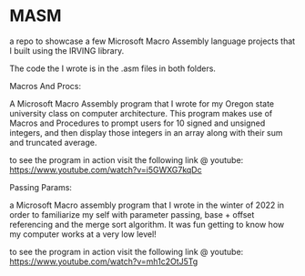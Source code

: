 # MASM
a repo to showcase a few Microsoft Macro Assembly language projects that I built using the IRVING library.

The code the I wrote is in the .asm files in both folders.

Macros And Procs:

A Microsoft Macro Assembly program that I wrote for my Oregon state university class on computer architecture. This program makes use of Macros and Procedures to prompt users for 10 signed and unsigned integers, and then display those integers in an array along with their sum and truncated average.

to see the program in action visit the following link @ youtube: https://www.youtube.com/watch?v=i5GWXG7kqDc

Passing Params:

a Microsoft Macro assembly program that I wrote in the winter of 2022 in order to familiarize my self with parameter passing, base + offset referencing and the merge sort algorithm. It was fun getting to know how my computer works at a very low level!


to see the program in action visit the following link @ youtube: https://www.youtube.com/watch?v=mh1c2OtJ5Tg
